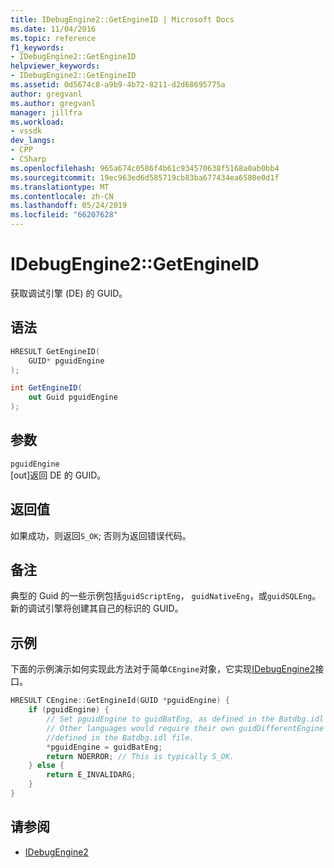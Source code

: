 ```yaml
---
title: IDebugEngine2::GetEngineID | Microsoft Docs
ms.date: 11/04/2016
ms.topic: reference
f1_keywords:
- IDebugEngine2::GetEngineID
helpviewer_keywords:
- IDebugEngine2::GetEngineID
ms.assetid: 0d5674c8-a9b9-4b72-8211-d2d68695775a
author: gregvanl
ms.author: gregvanl
manager: jillfra
ms.workload:
- vssdk
dev_langs:
- CPP
- CSharp
ms.openlocfilehash: 965a674c0586f4b61c934570638f5168a0ab0bb4
ms.sourcegitcommit: 19ec963ed6d585719cb83ba677434ea6580e0d1f
ms.translationtype: MT
ms.contentlocale: zh-CN
ms.lasthandoff: 05/24/2019
ms.locfileid: "66207628"
---
```

# <a name="idebugengine2getengineid"></a>IDebugEngine2::GetEngineID
获取调试引擎 (DE) 的 GUID。

## <a name="syntax"></a>语法

```cpp
HRESULT GetEngineID(
    GUID* pguidEngine
);
```

```csharp
int GetEngineID(
    out Guid pguidEngine
);
```

## <a name="parameters"></a>参数
`pguidEngine`\
[out]返回 DE 的 GUID。

## <a name="return-value"></a>返回值
如果成功，则返回`S_OK`; 否则为返回错误代码。

## <a name="remarks"></a>备注
典型的 Guid 的一些示例包括`guidScriptEng`， `guidNativeEng`，或`guidSQLEng`。 新的调试引擎将创建其自己的标识的 GUID。

## <a name="example"></a>示例
下面的示例演示如何实现此方法对于简单`CEngine`对象，它实现[IDebugEngine2](../../../extensibility/debugger/reference/idebugengine2.md)接口。

```cpp
HRESULT CEngine::GetEngineId(GUID *pguidEngine) {
    if (pguidEngine) {
        // Set pguidEngine to guidBatEng, as defined in the Batdbg.idl file.
        // Other languages would require their own guidDifferentEngine to be
        //defined in the Batdbg.idl file.
        *pguidEngine = guidBatEng;
        return NOERROR; // This is typically S_OK.
    } else {
        return E_INVALIDARG;
    }
}
```

## <a name="see-also"></a>请参阅
- [IDebugEngine2](../../../extensibility/debugger/reference/idebugengine2.md)
